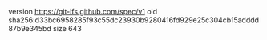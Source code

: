 version https://git-lfs.github.com/spec/v1
oid sha256:d33bc6958285f93c55dc23930b9280416fd929e25c304cb15adddd87b9e345bd
size 643
